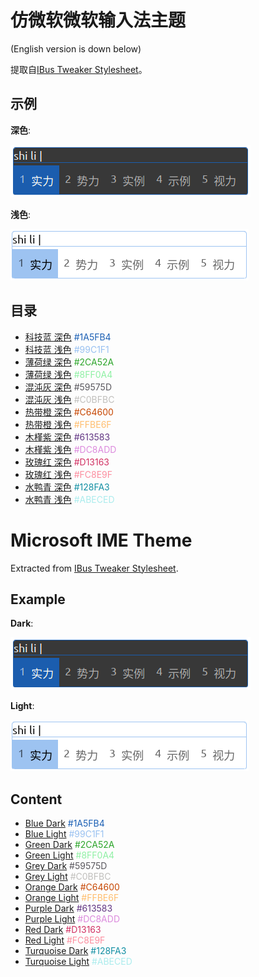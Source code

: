 # 仿微软微软输入法主题

(English version is down below)

提取自[IBus Tweaker Stylesheet](https://github.com/tuberry/ibus-tweaker/blob/8616794abe3e8664a23e41a282a1bc94873040f6/ibus-tweaker%40tuberry.github.com/stylesheet.css)。

## 示例

**深色**:

![](img/eg-dark.png)

**浅色**:

![](img/eg-light.png)

## 目录

- [科技蓝 深色](Blue-Dark-科技蓝-深色-1A5FB4.css) <font color=#1A5FB4>#1A5FB4</font>
- [科技蓝 浅色](Blue-Light-科技蓝-浅色-99C1F1.css) <font color=#99C1F1>#99C1F1</font>
- [薄荷绿 深色](Green-Dark-薄荷绿-深色-2CA52A.css) <font color=#2CA52A>#2CA52A</font>
- [薄荷绿 浅色](Green-Light-薄荷绿-浅色-8FF0A4.css) <font color=#8FF0A4>#8FF0A4</font>
- [混沌灰 深色](Grey-Dark-混沌灰-深色-59575D.css) <font color=#59575D>#59575D</font>
- [混沌灰 浅色](Grey-Light-混沌灰-浅色-C0BFBC.css) <font color=#C0BFBC>#C0BFBC</font>
- [热带橙 深色](Orange-Dark-热带橙-深色-C64600.css) <font color=#C64600>#C64600</font>
- [热带橙 浅色](Orange-Light-热带橙-浅色-FFBE6F.css) <font color=#FFBE6F>#FFBE6F</font>
- [木槿紫 深色](Purple-Dark-木槿紫-深色-613583.css) <font color=#613583>#613583</font>
- [木槿紫 浅色](Purple-Light-木槿紫-浅色-DC8ADD.css) <font color=#DC8ADD>#DC8ADD</font>
- [玫瑰红 深色](Red-Dark-玫瑰红-深色-D13163.css) <font color=#D13163>#D13163</font>
- [玫瑰红 浅色](Red-Light-玫瑰红-浅色-FC8E9F.css) <font color=#FC8E9F>#FC8E9F</font>
- [水鸭青 深色](Turquoise-Dark-水鸭青-深色-128FA3.css) <font color=#128FA3>#128FA3</font>
- [水鸭青 浅色](Turquoise-Light-水鸭青-浅色-ABECED.css) <font color=#ABECED>#ABECED</font>

# Microsoft IME Theme

Extracted from [IBus Tweaker Stylesheet](https://github.com/tuberry/ibus-tweaker/blob/8616794abe3e8664a23e41a282a1bc94873040f6/ibus-tweaker%40tuberry.github.com/stylesheet.css).

## Example

**Dark**:

![](img/eg-dark.png)

**Light**:

![](img/eg-light.png)

## Content

- [Blue Dark](Blue-Dark-科技蓝-深色-1A5FB4.css) <font color=#1A5FB4>#1A5FB4</font>
- [Blue Light](Blue-Light-科技蓝-浅色-99C1F1.css) <font color=#99C1F1>#99C1F1</font>
- [Green Dark](Green-Dark-薄荷绿-深色-2CA52A.css) <font color=#2CA52A>#2CA52A</font>
- [Green Light](Green-Light-薄荷绿-浅色-8FF0A4.css) <font color=#8FF0A4>#8FF0A4</font>
- [Grey Dark](Grey-Dark-混沌灰-深色-59575D.css) <font color=#59575D>#59575D</font>
- [Grey Light](Grey-Light-混沌灰-浅色-C0BFBC.css) <font color=#C0BFBC>#C0BFBC</font>
- [Orange Dark](Orange-Dark-热带橙-深色-C64600.css) <font color=#C64600>#C64600</font>
- [Orange Light](Orange-Light-热带橙-浅色-FFBE6F.css) <font color=#FFBE6F>#FFBE6F</font>
- [Purple Dark](Purple-Dark-木槿紫-深色-613583.css) <font color=#613583>#613583</font>
- [Purple Light](Purple-Light-木槿紫-浅色-DC8ADD.css) <font color=#DC8ADD>#DC8ADD</font>
- [Red Dark](Red-Dark-玫瑰红-深色-D13163.css) <font color=#D13163>#D13163</font>
- [Red Light](Red-Light-玫瑰红-浅色-FC8E9F.css) <font color=#FC8E9F>#FC8E9F</font>
- [Turquoise Dark](Turquoise-Dark-水鸭青-深色-128FA3.css) <font color=#128FA3>#128FA3</font>
- [Turquoise Light](Turquoise-Light-水鸭青-浅色-ABECED.css) <font color=#ABECED>#ABECED</font>
